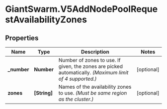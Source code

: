 # GiantSwarm.V5AddNodePoolRequestAvailabilityZones

## Properties

Name | Type | Description | Notes
------------ | ------------- | ------------- | -------------
**_number** | **Number** | Number of zones to use. If given, the zones are picked automatically. _(Maximum limit of 4 supported.)_  | [optional] 
**zones** | **[String]** | Names of the availability zones to use. _(Must be same region as the cluster.)_  | [optional] 


